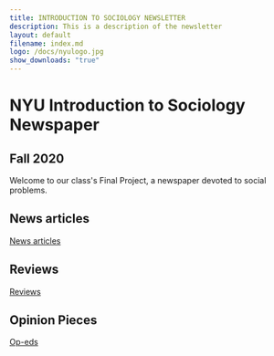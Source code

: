 ```yaml
---
title: INTRODUCTION TO SOCIOLOGY NEWSLETTER
description: This is a description of the newsletter
layout: default
filename: index.md
logo: /docs/nyulogo.jpg
show_downloads: "true"
--- 
```


# NYU Introduction to Sociology Newspaper
## Fall 2020

Welcome to our class's Final Project, a newspaper devoted to social problems. 

## News articles

[News articles](articles.md) 

## Reviews

[Reviews](reviews.md) 

## Opinion Pieces

[Op-eds](opeds.md) 
